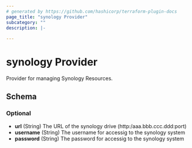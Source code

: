 ```yaml
---
# generated by https://github.com/hashicorp/terraform-plugin-docs
page_title: "synology Provider"
subcategory: ""
description: |-
  
---
```


# synology Provider
Provider for managing Synology Resources.





<!-- schema generated by tfplugindocs -->
## Schema

### Optional

- **url** (String)  The URL of the synology drive (http:/aaa.bbb.ccc.ddd:port)
- **username** (String) The username for accessig to the synology system
- **password** (String) The password for accessig to the synology system
